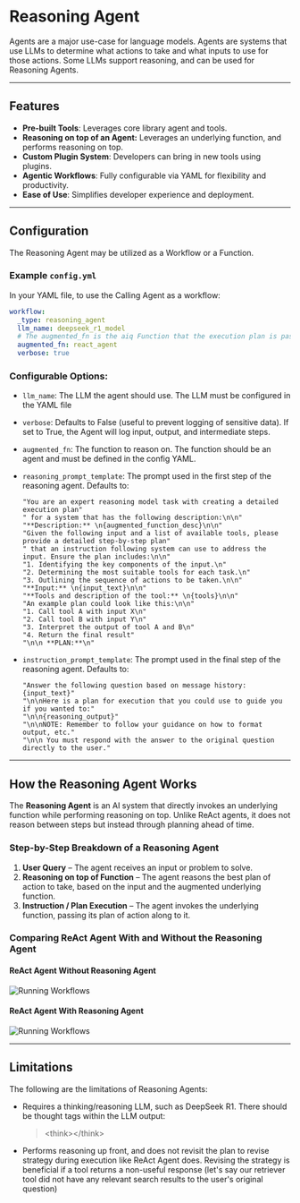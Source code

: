 <!--
SPDX-FileCopyrightText: Copyright (c) 2025, NVIDIA CORPORATION & AFFILIATES. All rights reserved.
SPDX-License-Identifier: Apache-2.0

Licensed under the Apache License, Version 2.0 (the "License");
you may not use this file except in compliance with the License.
You may obtain a copy of the License at

http://www.apache.org/licenses/LICENSE-2.0

Unless required by applicable law or agreed to in writing, software
distributed under the License is distributed on an "AS IS" BASIS,
WITHOUT WARRANTIES OR CONDITIONS OF ANY KIND, either express or implied.
See the License for the specific language governing permissions and
limitations under the License.
-->

# Reasoning Agent

Agents are a major use-case for language models. Agents are systems that use LLMs to determine what actions to take and what inputs to use for those actions.
Some LLMs support reasoning, and can be used for Reasoning Agents.

---

## Features
- **Pre-built Tools**: Leverages core library agent and tools.
- **Reasoning on top of an Agent:** Leverages an underlying function, and performs reasoning on top.
- **Custom Plugin System**: Developers can bring in new tools using plugins.
- **Agentic Workflows**: Fully configurable via YAML for flexibility and productivity.
- **Ease of Use**: Simplifies developer experience and deployment.

---

## Configuration

The Reasoning Agent may be utilized as a Workflow or a Function.

### Example `config.yml`
In your YAML file, to use the Calling Agent as a workflow:
```yaml
workflow:
  _type: reasoning_agent
  llm_name: deepseek_r1_model
  # The augmented_fn is the aiq Function that the execution plan is passed to. Usually an agent entry point. 
  augmented_fn: react_agent
  verbose: true
```

### Configurable Options:
<ul><li>

`llm_name`: The LLM the agent should use.  The LLM must be configured in the YAML file
</li><li>

`verbose`: Defaults to False (useful to prevent logging of sensitive data).  If set to True, the Agent will log input, output, and intermediate steps.
</li><li>

`augmented_fn`: The function to reason on.  The function should be an agent and must be defined in the config YAML.
</li><li>

`reasoning_prompt_template`: The prompt used in the first step of the reasoning agent.  Defaults to:
```
"You are an expert reasoning model task with creating a detailed execution plan"
" for a system that has the following description:\n\n"
"**Description:** \n{augmented_function_desc}\n\n"
"Given the following input and a list of available tools, please provide a detailed step-by-step plan"
" that an instruction following system can use to address the input. Ensure the plan includes:\n\n"
"1. Identifying the key components of the input.\n"
"2. Determining the most suitable tools for each task.\n"
"3. Outlining the sequence of actions to be taken.\n\n"
"**Input:** \n{input_text}\n\n"
"**Tools and description of the tool:** \n{tools}\n\n"
"An example plan could look like this:\n\n"
"1. Call tool A with input X\n"
"2. Call tool B with input Y\n"
"3. Interpret the output of tool A and B\n"
"4. Return the final result"
"\n\n **PLAN:**\n"
```
</li><li>

`instruction_prompt_template`: The prompt used in the final step of the reasoning agent.  Defaults to:
```
"Answer the following question based on message history: {input_text}"
"\n\nHere is a plan for execution that you could use to guide you if you wanted to:"
"\n\n{reasoning_output}"
"\n\nNOTE: Remember to follow your guidance on how to format output, etc."
"\n\n You must respond with the answer to the original question directly to the user."
```
</li></ul>

---

## How the Reasoning Agent Works

The **Reasoning Agent** is an AI system that directly invokes an underlying function while performing reasoning on top. Unlike ReAct agents, it does not reason between steps but instead through planning ahead of time.

### Step-by-Step Breakdown of a Reasoning Agent

1. **User Query** – The agent receives an input or problem to solve.
2. **Reasoning on top of Function** – The agent reasons the best plan of action to take, based on the input and the augmented underlying function.
3. **Instruction / Plan Execution** – The agent invokes the underlying function, passing its plan of action along to it.

### Comparing ReAct Agent With and Without the Reasoning Agent

#### ReAct Agent Without Reasoning Agent
![Running Workflows](../../_static/agent_without_reasoning_wrapper.png)

#### ReAct Agent With Reasoning Agent
![Running Workflows](../../_static/agent_with_reasoning_wrapper.png)

---

## Limitations
The following are the limitations of Reasoning Agents:
* Requires a thinking/reasoning LLM, such as DeepSeek R1.  There should be thought tags within the LLM output:
  >&lt;think&gt;&lt;/think&gt;

* Performs reasoning up front, and does not revisit the plan to revise strategy during execution like ReAct Agent does. Revising the strategy is beneficial if a tool returns a non-useful response (let's say our retriever tool did not have any relevant search results to the user's original question)

